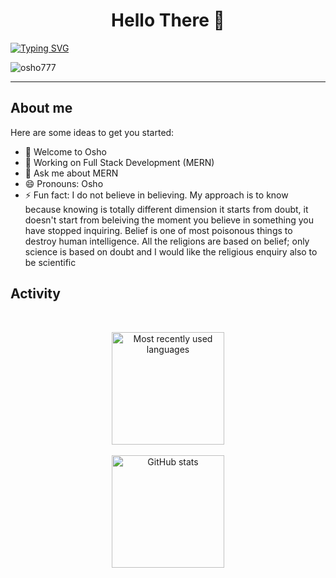 <!-- 👯 I’m looking to collaborate on -->

<h1 align = "Center" >Hello There 👋 </h1>

[![Typing SVG](https://readme-typing-svg.herokuapp.com?color=%230BB10E&lines=Hi+I'm+Full+Stack+Developer)](https://git.io/typing-svg)

<p align="Left"> <img src="https://komarev.com/ghpvc/?username=osho777&style=plastic&color=orange&label=PROFILE+VIEWS" alt="osho777" /> </p>

-------------------------------

## About me

<!--
**osho777/osho777** is a ✨ _special_ ✨ repository because its `README.md` (this file) appears on your GitHub profile.-->

Here are some ideas to get you started:

- 🔭 Welcome to Osho
- 🌱 Working on Full Stack Development (MERN)
- 💬 Ask me about MERN
- 😄 Pronouns: Osho
- ⚡ Fun fact: I do not believe in believing. My approach is to know because knowing is totally different dimension it starts from doubt, it doesn't start from beleiving the moment you believe in something you have stopped inquiring. Belief is one of most poisonous things to destroy human intelligence. All the religions are based on belief; only science is based on doubt and I would like the religious enquiry also to be scientific


## Activity

<div align="center">
    <a href="https://github.com/osho777">
 </a>
</div>

<br>

<p align="Center">
    <img height="180em" src="https://github-readme-stats.vercel.app/api/top-langs/?username=osho777&layout=compact&langs_count=10&theme=tokyonight&title_color=2895BC&hide=VHDL,Stata&custom_title=Most recently used languages" alt="Most recently used languages">
    <br> <br>
    <img height="180em" src="https://github-readme-stats.vercel.app/api?username=osho777&hide=issues&show_icons=true&theme=tokyonight&hideborder=true&title_color=2895BC&icon_color=FE0000&include_all_commits=true" alt="GitHub stats">
</p>
<!--
- 👯 I’m looking to collaborate on...
 
--->
